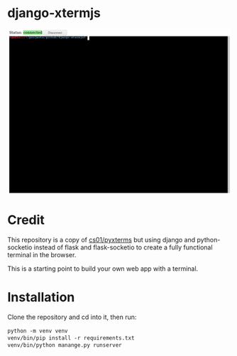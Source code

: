 # django-xtermjs

![screenshot](https://github.com/MahmoudAlyy/django-xtermjs/blob/main/django-xtermjs.gif)

# Credit
This repository is a copy of [cs01/pyxterms](https://github.com/cs01/pyxtermjs) but using django and python-socketio instead of flask and flask-socketio to create a fully functional terminal in the browser. 

This is a starting point to build your own web app with a terminal.

# Installation
Clone the repository and cd into it, then run:
```
python -m venv venv
venv/bin/pip install -r requirements.txt
venv/bin/python manange.py runserver
```

